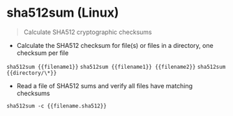 # sha512sum (Linux)

> Calculate SHA512 cryptographic checksums

- Calculate the SHA512 checksum for file(s) or files in a directory, one checksum per file

`sha512sum {{filename1}}`
`sha512sum {{filename1}} {{filename2}}`
`sha512sum {{directory/\*}}`

- Read a file of SHA512 sums and verify all files have matching checksums

`sha512sum -c {{filename.sha512}}`
